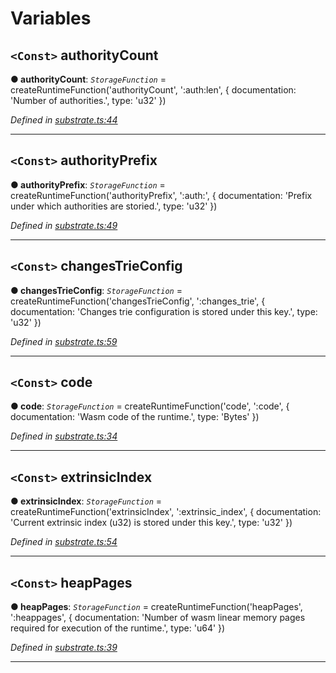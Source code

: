 

# Variables

<a id="authoritycount"></a>

## `<Const>` authorityCount

**● authorityCount**: *`StorageFunction`* =  createRuntimeFunction('authorityCount', ':auth:len', {
  documentation: 'Number of authorities.',
  type: 'u32'
})

*Defined in [substrate.ts:44](https://github.com/polkadot-js/api/blob/6fef86c/packages/type-storage/src/substrate.ts#L44)*

___
<a id="authorityprefix"></a>

## `<Const>` authorityPrefix

**● authorityPrefix**: *`StorageFunction`* =  createRuntimeFunction('authorityPrefix', ':auth:', {
  documentation: 'Prefix under which authorities are storied.',
  type: 'u32'
})

*Defined in [substrate.ts:49](https://github.com/polkadot-js/api/blob/6fef86c/packages/type-storage/src/substrate.ts#L49)*

___
<a id="changestrieconfig"></a>

## `<Const>` changesTrieConfig

**● changesTrieConfig**: *`StorageFunction`* =  createRuntimeFunction('changesTrieConfig', ':changes_trie', {
  documentation: 'Changes trie configuration is stored under this key.',
  type: 'u32'
})

*Defined in [substrate.ts:59](https://github.com/polkadot-js/api/blob/6fef86c/packages/type-storage/src/substrate.ts#L59)*

___
<a id="code"></a>

## `<Const>` code

**● code**: *`StorageFunction`* =  createRuntimeFunction('code', ':code', {
  documentation: 'Wasm code of the runtime.',
  type: 'Bytes'
})

*Defined in [substrate.ts:34](https://github.com/polkadot-js/api/blob/6fef86c/packages/type-storage/src/substrate.ts#L34)*

___
<a id="extrinsicindex"></a>

## `<Const>` extrinsicIndex

**● extrinsicIndex**: *`StorageFunction`* =  createRuntimeFunction('extrinsicIndex', ':extrinsic_index', {
  documentation: 'Current extrinsic index (u32) is stored under this key.',
  type: 'u32'
})

*Defined in [substrate.ts:54](https://github.com/polkadot-js/api/blob/6fef86c/packages/type-storage/src/substrate.ts#L54)*

___
<a id="heappages"></a>

## `<Const>` heapPages

**● heapPages**: *`StorageFunction`* =  createRuntimeFunction('heapPages', ':heappages', {
  documentation: 'Number of wasm linear memory pages required for execution of the runtime.',
  type: 'u64'
})

*Defined in [substrate.ts:39](https://github.com/polkadot-js/api/blob/6fef86c/packages/type-storage/src/substrate.ts#L39)*

___

